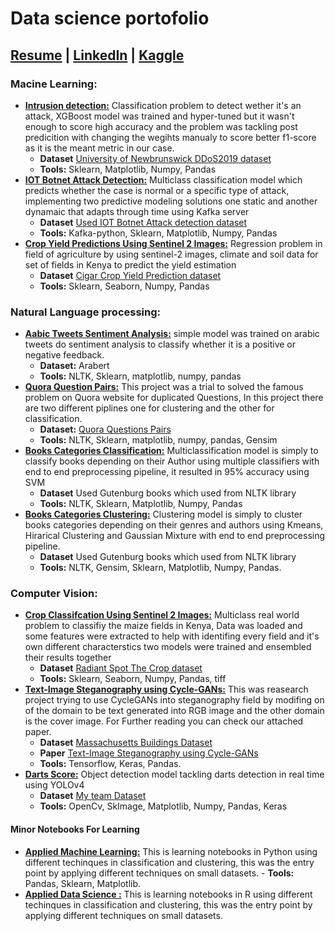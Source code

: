 # Data science portofolio
## [Resume](https://drive.google.com/file/d/1LC4hJ1SYQ-TpJvaNlcqUAI6QaoPULWzH/view?usp=sharing) | [LinkedIn](https://www.linkedin.com/in/mohammednamory/) | [Kaggle](https://www.kaggle.com/mohammednamory)
### Macine Learning:
 - [**Intrusion detection:**](https://www.kaggle.com/mohammednamory/is-this-an-intrusion) Classification problem to detect wether it's an attack, XGBoost model was trained and hyper-tuned but it wasn't enough to score high accuracy and the problem was tackling post predicition with changing the wegihts manualy to score better f1-score as it is the meant metric in our case.
	-	**Dataset** [University  of  Newbrunswick  DDoS2019  dataset](https://www.unb.ca/cic/datasets/ddos-2019.html)
	-	**Tools:** Sklearn, Matplotlib, Numpy, Pandas
 - [**IOT Botnet Attack Detection:**](https://github.com/MohamedNamoury/Botnet-and-Intrustion-Detection-over-Kafka-stream) Multiclass classification model which predicts whether the case is normal or a specific type of attack, implementing two predictive modeling solutions one static and another dynamaic that adapts through time using Kafka server
	- **Dataset** [Used IOT Botnet Attack detection dataset](https://archive.ics.uci.edu/ml/datasets/detection_of_IoT_botnet_attacks_N_BaIoT)
	-	**Tools:** Kafka-python, Sklearn, Matplotlib, Numpy, Pandas
- [**Crop Yield Predictions Using Sentinel 2 Images:**](https://www.kaggle.com/mohammednamory/crop-yield-predictions-using-sentinel-2-images) Regression problem in field of agriculture by using sentinel-2 images, climate and soil data for set of fields in Kenya to predict the yield estimation
	- **Dataset** [Cigar Crop Yield Prediction dataset](https://zindi.africa/competitions/cgiar-crop-yield-prediction-challenge/data)
	-	**Tools:** Sklearn, Seaborn, Numpy, Pandas		
### Natural Language processing:
 -  [**Aabic Tweets Sentiment Analysis:**](https://www.kaggle.com/mohammednamory/aabic-tweets-sentiment-analysis) simple model was trained on arabic tweets do sentiment analysis  to classify whether it is a positive or negative feedback.
	 -	**Dataset:** Arabert
	- **Tools:** NLTK, Sklearn, matplotlib, numpy, pandas
-  [**Quora Question Pairs:**](https://github.com/MohamedNamoury/NLP/tree/main/Quora%20Question%20Pairs) This project was a trial to solved the famous problem on Quora website for duplicated Questions, In this project there are two different piplines one for clustering and the other for classification.
	 -	**Dataset:** [Quora Questions Pairs](https://www.kaggle.com/c/quora-question-pairs/data)
	- **Tools:** NLTK, Sklearn, matplotlib, numpy, pandas, Gensim
 -  [**Books Categories Classification:**](https://github.com/MohamedNamoury/NLP/tree/main/Classifications) Multiclassification model is simply to classify books depending on their Author using multiple classifiers with end to end preprocessing pipeline, it resulted in 95% accuracy using SVM 
	- **Dataset** Used Gutenburg books which used from NLTK library
	-	**Tools:** NLTK, Sklearn, Matplotlib, Numpy, Pandas
-	[**Books Categories Clustering:**](https://github.com/MohamedNamoury/NLP/tree/main/Clustering) Clustering model is simply to cluster books categories depending on their genres and authors using Kmeans, Hirarical Clustering and Gaussian Mixture with end to end preprocessing pipeline.
	- **Dataset** Used Gutenburg books which used from NLTK library
	-	**Tools:** NLTK, Gensim, Sklearn, Matplotlib, Numpy, Pandas.

### Computer Vision:
- [**Crop Classifcation Using Sentinel 2 Images:**](https://www.kaggle.com/mohammednamory/crop-classification-model) Multiclass real world problem to classifiy the maize fields in Kenya, Data was loaded and some features were extracted to help with identifing every field and it's own different characterstics two models were trained and ensembled their results together
	- **Dataset** [Radiant Spot The Crop dataset](https://zindi.africa/competitions/radiant-earth-spot-the-crop-challenge/data)
	-	**Tools:** Sklearn, Seaborn, Numpy, Pandas, tiff
 - [**Text-Image Steganography using Cycle-GANs:**](https://www.kaggle.com/mohammednamory/stegcycgans) This was reasearch project trying to use CycleGANs into steganography field by modifing on of the domain to be text generated into RGB image and the other domain is the cover image. For Further reading you can check our attached paper.
	- **Dataset** [Massachusetts Buildings Dataset](https://www.kaggle.com/mohammednamory/stegcycgans/data)
	- **Paper** [Text-Image Steganography using Cycle-GANs](https://drive.google.com/file/d/1YEg6tCF9mqyLxoozEF_lXMAVCKn0rqu6/view?usp=sharing)
	-	**Tools:** Tensorflow, Keras, Pandas.
 - [**Darts Score:**](https://github.com/MohamedNamoury/Dart_Score) Object detection model tackling darts detection in real time using YOLOv4 
	- **Dataset** [My team Dataset](https://github.com/AsmaaSobhyy/Darts_dataset)
	-	**Tools:** OpenCv, SkImage, Matplotlib, Numpy, Pandas, Keras
#### Minor Notebooks For Learning 
- [**Applied Machine Learning:**](https://github.com/MohamedNamoury/Applied-Machine-Learning) This is learning notebooks in Python using different techinques in classification and clustering, this was the entry point by applying different techniques on small datasets.
           - **Tools:** Pandas, Sklearn, Matplotlib. 
- [**Applied Data Science :**](https://github.com/MohamedNamoury/Applied-Data-Science) This is learning notebooks in R using different techinques in classification and clustering, this was the entry point by applying different techniques on small datasets.
